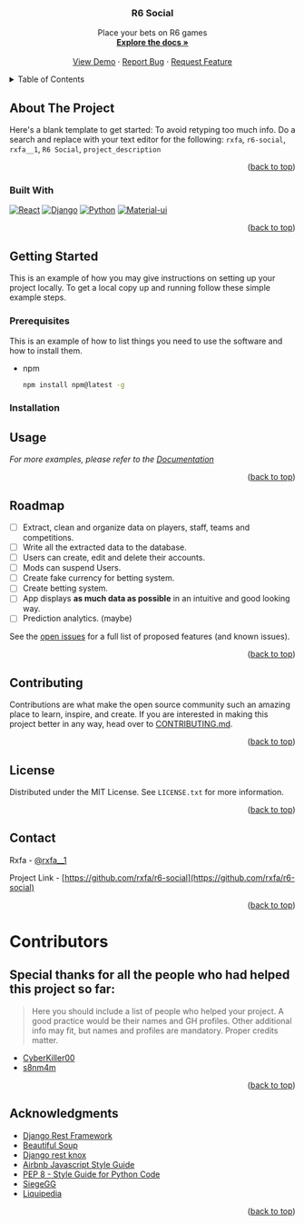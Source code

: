 <!-- Improved compatibility of back to top link: See: https://github.com/othneildrew/Best-README-Template/pull/73 -->
<a name="readme-top"></a>
<!--
*** Thanks for checking out the Best-README-Template. If you have a suggestion
*** that would make this better, please fork the repo and create a pull request
*** or simply open an issue with the tag "enhancement".
*** Don't forget to give the project a star!
*** Thanks again! Now go create something AMAZING! :D
-->

<!-- PROJECT SHIELDS -->
<!--
*** I'm using markdown "reference style" links for readability.
*** Reference links are enclosed in brackets [ ] instead of parentheses ( ).
*** See the bottom of this document for the declaration of the reference variables
*** for contributors-url, forks-url, etc. This is an optional, concise syntax you may use.
*** https://www.markdownguide.org/basic-syntax/#reference-style-links
-->
<!-- PROJECT LOGO -->
<br />
<div align="center">
<h3 align="center">R6 Social</h3>
  <p align="center">
    Place your bets on R6 games
    <br />
    <a href="https://github.com/rxfa/r6-social"><strong>Explore the docs »</strong></a>
    <br />
    <br />
    <a href="https://github.com/rxfa/r6-social">View Demo</a>
    ·
    <a href="https://github.com/rxfa/r6-social/issues">Report Bug</a>
    ·
    <a href="https://github.com/rxfa/r6-social/issues">Request Feature</a>
  </p>
</div>

<!-- TABLE OF CONTENTS -->
<details>
  <summary>Table of Contents</summary>
  <ol>
    <li>
      <a href="#about-the-project">About The Project</a>
      <ul>
        <li><a href="#built-with">Built With</a></li>
      </ul>
    </li>
    <li>
      <a href="#getting-started">Getting Started</a>
      <ul>
        <li><a href="#prerequisites">Prerequisites</a></li>
        <li><a href="#installation">Installation</a></li>
      </ul>
    </li>
    <li><a href="#usage">Usage</a></li>
    <li><a href="#roadmap">Roadmap</a></li>
    <li><a href="#contributing">Contributing</a></li>
    <li><a href="#license">License</a></li>
    <li><a href="#contact">Contact</a></li>
    <li><a href="#Contributing">Contributing</a></li>
    <li><a href="#acknowledgments">Acknowledgments</a></li>
  </ol>
</details>

<!-- ABOUT THE PROJECT -->
## About The Project

Here's a blank template to get started: To avoid retyping too much info. Do a search and replace with your text editor for the following: `rxfa`, `r6-social`, `rxfa__1`, `R6 Social`, `project_description`

<p align="right">(<a href="#readme-top">back to top</a>)</p>

### Built With

[![React][React.js]][React-url]
[![Django][Django]][Django-url]
[![Python][Python]][Python-url]
[![Material-ui][Material-ui]][Material-ui-url]

<p align="right">(<a href="#readme-top">back to top</a>)</p>

<!-- GETTING STARTED -->
## Getting Started

This is an example of how you may give instructions on setting up your project locally.
To get a local copy up and running follow these simple example steps.

### Prerequisites

This is an example of how to list things you need to use the software and how to install them.

* npm

  ```sh
  npm install npm@latest -g
  ```

### Installation

<!-- USAGE EXAMPLES -->
## Usage

_For more examples, please refer to the [Documentation](https://example.com)_

<p align="right">(<a href="#readme-top">back to top</a>)</p>

<!-- ROADMAP -->
## Roadmap

- [ ] Extract, clean and organize data on players, staff, teams and competitions.
- [ ] Write all the extracted data to the database.
- [ ] Users can create, edit and delete their accounts.
- [ ] Mods can suspend Users.
- [ ] Create fake currency for betting system.
- [ ] Create betting system.
- [ ] App displays **as much data as possible** in an intuitive and good looking way.
- [ ] Prediction analytics. (maybe)

See the [open issues](https://github.com/rxfa/r6-social/issues) for a full list of proposed features (and known issues).

<p align="right">(<a href="#readme-top">back to top</a>)</p>

<!-- CONTRIBUTING -->
## Contributing

Contributions are what make the open source community such an amazing place to learn, inspire, and create. If you are interested in making this project better in any way, head over to [CONTRIBUTING.md](./CONTRIBUTING.md).

<p align="right">(<a href="#readme-top">back to top</a>)</p>

<!-- LICENSE -->
## License

Distributed under the MIT License. See `LICENSE.txt` for more information.

<p align="right">(<a href="#readme-top">back to top</a>)</p>

<!-- CONTACT -->
## Contact

Rxfa - [@rxfa__1](https://twitter.com/rxfa__1)

Project Link - [https://github.com/rxfa/r6-social](https://github.com/rxfa/r6-social)

<p align="right">(<a href="#readme-top">back to top</a>)</p>

# Contributors

## Special thanks for all the people who had helped this project so far:

> Here you should include a list of people who helped your project. A good practice would be their names and GH profiles. Other additional info may fit, but names and profiles are mandatory. Proper credits matter.

* [CyberKiller00](https://github.com/CyberKiller00)
* [s8nm4m](https://github.com/s8nm4m)

<p align="right">(<a href="#readme-top">back to top</a>)</p>

<!-- ACKNOWLEDGMENTS -->
## Acknowledgments

* [Django Rest Framework](https://www.django-rest-framework.org/)
* [Beautiful Soup](https://www.crummy.com/software/BeautifulSoup/bs4/doc/)
* [Django rest knox](https://james1345.github.io/django-rest-knox/)
* [Airbnb Javascript Style Guide](https://airbnb.io/javascript/react)
* [PEP 8 - Style Guide for Python Code](https://peps.python.org/pep-0008/)
* [SiegeGG](https://siege.gg/)
* [Liquipedia](https://liquipedia.net/)

<p align="right">(<a href="#readme-top">back to top</a>)</p>

<!-- MARKDOWN LINKS & IMAGES -->
<!-- https://www.markdownguide.org/basic-syntax/#reference-style-links -->
[contributors-shield]: https://img.shields.io/github/contributors/rxfa/r6-social.svg?style=for-the-badge
[contributors-url]: https://github.com/rxfa/r6-social/graphs/contributors
[forks-shield]: https://img.shields.io/github/forks/rxfa/r6-social.svg?style=for-the-badge
[forks-url]: https://github.com/rxfa/r6-social/network/members
[stars-shield]: https://img.shields.io/github/stars/rxfa/r6-social.svg?style=for-the-badge
[stars-url]: https://github.com/rxfa/r6-social/stargazers
[issues-shield]: https://img.shields.io/github/issues/rxfa/r6-social.svg?style=for-the-badge
[issues-url]: https://github.com/rxfa/r6-social/issues
[license-shield]: https://img.shields.io/github/license/rxfa/r6-social.svg?style=for-the-badge
[license-url]: https://github.com/rxfa/r6-social/blob/master/LICENSE.txt
[React.js]: https://img.shields.io/badge/React-20232A?style=for-the-badge&logo=react&logoColor=61DAFB
[React-url]: https://reactjs.org/
[Django]: https://img.shields.io/badge/Django-092E20?style=for-the-badge&logo=django&logoColor=white
[Django-url]: https://www.djangoproject.com/
[Python]: https://img.shields.io/badge/Python-14354C?style=for-the-badge&logo=python&logoColor=white
[Python-url]: https://docs.python.org/3/
[JavaScript]: https://img.shields.io/badge/JavaScript-323330?style=for-the-badge&logo=javascript&logoColor=F7DF1E
[JavaScript-url]: https://developer.mozilla.org/en-US/docs/Web/JavaScript
[Material-ui]: https://img.shields.io/badge/Material--UI-0081CB?style=for-the-badge&logo=material-ui&logoColor=white
[Material-ui-url]: https://mui.com/